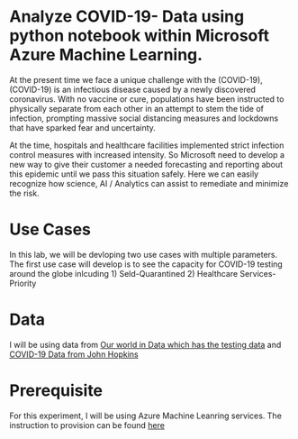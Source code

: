 # Analyze COVID-19- Data using python notebook within Microsoft Azure Machine Learning.
At the present time we face a unique challenge with the (COVID-19), (COVID-19) is an infectious disease caused by a newly discovered coronavirus. With no vaccine or cure, populations have been instructed to physically separate from each other in an attempt to stem the tide of infection, prompting massive social distancing measures and lockdowns that have sparked fear and uncertainty.

At the time, hospitals and healthcare facilities implemented strict infection control measures with increased intensity. So Microsoft need to develop a new way to give their customer a needed forecasting and reporting about this epidemic until we pass this situation safely. Here we can easily recognize how science, AI / Analytics can assist to remediate and minimize the risk.

# Use Cases
In this lab, we will be devloping two use cases with multiple parameters. The first use case will develop is to see the capacity for COVID-19 testing around the globe inlcuding 1) Seld-Quarantined 2) Healthcare Services-Priority

# Data
I will be using data from [Our world in Data which has the testing data](https://ourworldindata.org/coronavirus-testing) and [COVID-19 Data from John Hopkins](https://github.com/CSSEGISandData/COVID-19)

# Prerequisite
For this experiment, I will be using Azure Machine Leanring services. The instruction to provision can be found [here](https://azure.microsoft.com/en-us/resources/videos/provisioning-ml-workspaces-from-portal/)



